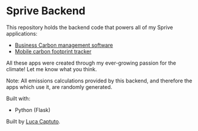 # Sprive Backend

This repository holds the backend code that powers all of my Sprive applications:

- [Business Carbon management software](https://github.com/lucspt/sprive-web)
- [Mobile carbon footprint tracker](https://github.com/lucspt/sprive-mobile)


All these apps were created through my ever-growing passion for the climate! Let me know what you think. 


Note: All emissions calculations provided by this backend, and therefore the apps which use it, are randomly generated.

Built with:
  - Python (Flask)

Built by [Luca Captuto](https://github.com/lucspt).